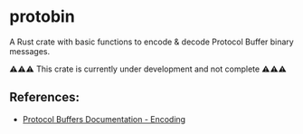 # protobin

A Rust crate with basic functions to encode & decode Protocol Buffer binary messages.

⚠️⚠️⚠️ This crate is currently under development and not complete ⚠️⚠️⚠️

## References:

* [Protocol Buffers Documentation - Encoding](https://protobuf.dev/programming-guides/encoding/)
